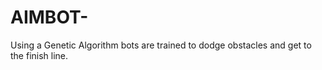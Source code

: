 # AIMBOT-
Using a Genetic Algorithm bots are trained to dodge obstacles and get to the finish line.
